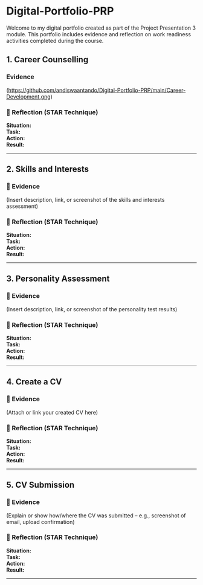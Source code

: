 # Digital-Portfolio-PRP
Welcome to my digital portfolio created as part of the Project Presentation 3 module. This portfolio includes evidence and reflection on work readiness activities completed during the course.

## 1. Career Counselling

### Evidence
(https://github.com/andiswaantando/Digital-Portfolio-PRP/main/Career-Development.gng)


### 💭 Reflection (STAR Technique)
**Situation:**  
**Task:**  
**Action:**  
**Result:**  

---

## 2. Skills and Interests

### 📄 Evidence
(Insert description, link, or screenshot of the skills and interests assessment)

### 💭 Reflection (STAR Technique)
**Situation:**  
**Task:**  
**Action:**  
**Result:**  

---

## 3. Personality Assessment

### 📄 Evidence
(Insert description, link, or screenshot of the personality test results)

### 💭 Reflection (STAR Technique)
**Situation:**  
**Task:**  
**Action:**  
**Result:**  

---

## 4. Create a CV

### 📄 Evidence
(Attach or link your created CV here)

### 💭 Reflection (STAR Technique)
**Situation:**  
**Task:**  
**Action:**  
**Result:**  

---

## 5. CV Submission

### 📄 Evidence
(Explain or show how/where the CV was submitted – e.g., screenshot of email, upload confirmation)

### 💭 Reflection (STAR Technique)
**Situation:**  
**Task:**  
**Action:**  
**Result:**  

---
